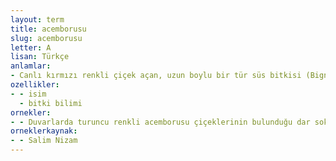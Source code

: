```yaml
---
layout: term
title: acemborusu
slug: acemborusu
letter: A
lisan: Türkçe
anlamlar:
- Canlı kırmızı renkli çiçek açan, uzun boylu bir tür süs bitkisi (Bignonia radicams)
ozellikler:
- - isim
  - bitki bilimi
ornekler:
- - Duvarlarda turuncu renkli acemborusu çiçeklerinin bulunduğu dar sokaklardan geçerek Kalamış'a doğru yürüdü.
orneklerkaynak:
- - Salim Nizam
---
```


